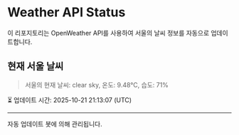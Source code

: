 
# Weather API Status

이 리포지토리는 OpenWeather API를 사용하여 서울의 날씨 정보를 자동으로 업데이트합니다.

## 현재 서울 날씨
> 서울의 현재 날씨: clear sky, 온도: 9.48°C, 습도: 71%

⏳ 업데이트 시간: 2025-10-21 21:13:07 (UTC)

---
자동 업데이트 봇에 의해 관리됩니다.
